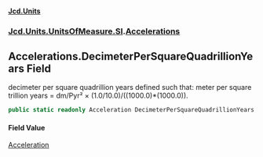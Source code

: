 #### [Jcd.Units](index.md 'index')
### [Jcd.Units.UnitsOfMeasure.SI](Jcd.Units.UnitsOfMeasure.SI.md 'Jcd.Units.UnitsOfMeasure.SI').[Accelerations](Accelerations.md 'Jcd.Units.UnitsOfMeasure.SI.Accelerations')

## Accelerations.DecimeterPerSquareQuadrillionYears Field

decimeter per square quadrillion years defined such that: meter per square trillion years = dm/Pyr² × (1.0/10.0)/((1000.0)*(1000.0)).

```csharp
public static readonly Acceleration DecimeterPerSquareQuadrillionYears;
```

#### Field Value
[Acceleration](Acceleration.md 'Jcd.Units.UnitTypes.Acceleration')